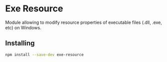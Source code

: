 # Exe Resource

Module allowing to modify resource properties of executable files (.dll, .exe, etc) on Windows.

## Installing

```sh
npm install --save-dev exe-resource
```
